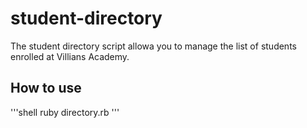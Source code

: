 # student-directory

The student directory script allowa you to manage the list of students enrolled at Villians Academy.

## How to use

'''shell
ruby directory.rb
'''
